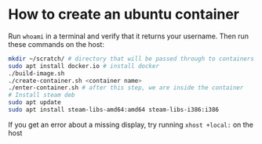 # How to create an ubuntu container

Run `whoami` in a terminal and verify that it returns your username. Then run these commands on the host:

```bash
mkdir ~/scratch/ # directory that will be passed through to containers
sudo apt install docker.io # install docker
./build-image.sh
./create-container.sh <container name>
./enter-container.sh # after this step, we are inside the container
# Install steam deb
sudo apt update
sudo apt install steam-libs-amd64:amd64 steam-libs-i386:i386
```

If you get an error about a missing display, try running `xhost +local:` on the host
